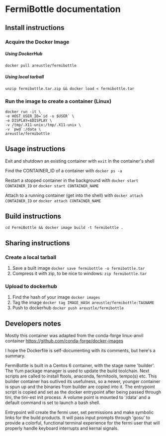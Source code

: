 # FermiBottle documentation

## Install instructions

### Acquire the Docker Image

##### Using DockerHub

`docker pull areustle/fermibottle`

##### Using local tarball

`unzip fermibottle.tar.zip && docker load < fermibottle.tar`

### Run the image to create a container (Linux)

```
docker run -it \
-e HOST_USER_ID=`id -u $USER` \
-e DISPLAY=$DISPLAY \
-v /tmp/.X11-unix:/tmp/.X11-unix \
-v `pwd`:/data \
areustle/fermibottle
```

## Usage instructions

Exit and shutdown an existing container with `exit` in the container's shell

Find the CONTAINER_ID of a container with `docker ps -a`

Restart a stopped container in the background with `docker start CONTAINER_ID` or `docker start CONTAINER_NAME`

Attach to a running container (get into the shell) with `docker attach CONTAINER_ID` or `docker attach CONTAINER_NAME`

## Build instructions

`cd FermiBottle && docker image build -t fermibottle .`

## Sharing instructions

### Create a local tarball

 1. Save a built image `docker save fermibottle -o fermibottle.tar`
 1. Compress it with zip, to be nice to windows: `zip fermibottle.tar`

### Upload to dockerhub 

 1. Find the hash of your image `docker images`
 1. Tag the image `docker tag IMAGE_HASH areustle/fermibottle:TAGNAME`
 1. Push to dockerhub `docker push areustle/fermibottle`


## Developers notes

Mostly this container was adapted from the conda-forge linux-anvil container
https://github.com/conda-forge/docker-images

I hope the Dockerfile is self-documenting with its comments, but here's a
summary.

FermiBottle is built in a Centos 6 container, with the stage name 'builder'.
The Yum package manager is used to update the build toolchain. Next scripts are
called to install ftools, anaconda, fermitools, tempo(s) etc. This builder
container has outlived its usefulness, so a newer, younger container is 
spun up and the binaries from builder are copied into it. The entrypoint script 
is copied and set as the docker entrypoint after being passed through tini, the
tini-est init process. A volume point is mounted to '/data' and a default
command is set to launch a bash shell.

Entrypoint will create the fermi user, set permissions and make symbolic
links for the build products. It will pass input prompts through 'gosu' to
provide a colorful, functional terminal experience for the fermi user that will 
properly handle keyboard interrupts and kernal signals.
